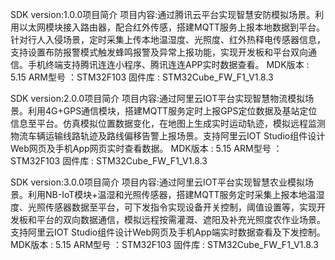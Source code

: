SDK version:1.0.0项目简介
	项目内容:通过腾讯云平台实现智慧安防模拟场景。利用以太网模块接入路由器，配合红外传感，搭建MQTT服务上报本地数据到平台。针对行人入侵场景，定时采集上传本地温湿度、光照度、红外热释电传感器信息，支持设置布防报警模式触发蜂鸣报警及异常上报功能，实现开发板和平台双向通信。手机终端支持腾讯连连小程序、腾讯连连APP实时数据查看。
	MDK版本 : 5.15
	ARM型号 ：STM32F103
	固件库  : STM32Cube_FW_F1_V1.8.3

SDK version:2.0.0项目简介
	项目内容:通过阿里云IOT平台实现智慧物流模拟场景。利用4G+GPS通信模块，搭建MQTT服务定时上报GPS定位数据及基站定位信息至平台。仿真模拟位置数据变化，在地图上生成实时运动轨迹，模拟远程监测物流车辆运输线路轨迹及路线偏移告警上报场景。支持阿里云IOT Studio组件设计Web网页及手机App网页实时查看数据。
	MDK版本 : 5.15
	ARM型号 ：STM32F103
	固件库  : STM32Cube_FW_F1_V1.8.3

SDK version:3.0.0项目简介
	项目内容:通过阿里云IOT平台实现智慧农业模拟场景。利用NB-IoT模块+温湿和光照传感器，搭建MQTT服务定时采集上报本地温湿度、光照传感器数据至平台，可下发指令实现设备开关控制，阈值设置等，实现开发板和平台的双向数据通信，模拟远程按需灌溉、遮阳及补充光照度农作业场景。支持阿里云IOT Studio组件设计Web网页及手机App端实时数据查看及下发控制。
	MDK版本 : 5.15
	ARM型号 ：STM32F103
	固件库  : STM32Cube_FW_F1_V1.8.3
